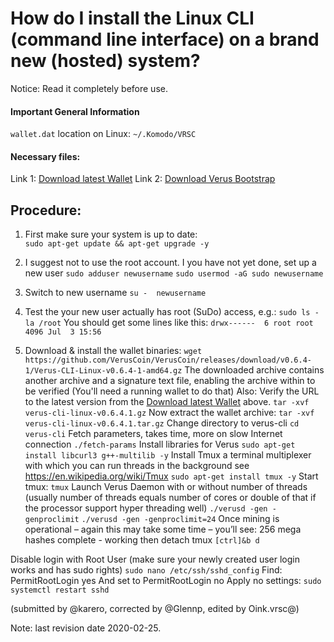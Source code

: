# How do I install the Linux CLI (command line interface) on a brand new (hosted) system?

Notice: Read it completely before use.

#### Important General Information

`wallet.dat` location on Linux: `~/.Komodo/VRSC`

#### Necessary files:

Link 1: [Download latest Wallet](https://veruscoin.io/wallet.html)
Link 2: [Download Verus Bootstrap](https://bootstrap.veruscoin.io/)

## Procedure:

1. First make sure your system is up to date:  
  `sudo apt-get update && apt-get upgrade -y`  

2. I suggest not to use the root account. I you have not yet done, set up a new user
  `sudo adduser newusername`
  `sudo usermod -aG sudo newusername`
3. Switch to new username
  `su -  newusername`
4. Test the your new user actually has root (SuDo) access, e.g.:
  `sudo ls -la /root`
  You should get some lines like this:
  `drwx------  6 root root 4096 Jul  3 15:56`
5. Download & install the wallet binaries:
  `wget https://github.com/VerusCoin/VerusCoin/releases/download/v0.6.4-1/Verus-CLI-Linux-v0.6.4-1-amd64.gz`
 The downloaded archive contains another archive and a signature text file, enabling the archive within to be verified (You'll need a running wallet to do that)
 Also: Verify the URL to the latest version from the [Download latest Wallet](https://veruscoin.io/wallet.html) above.
  `tar -xvf verus-cli-linux-v0.6.4.1.gz`
 Now extract the wallet archive:
  `tar -xvf verus-cli-linux-v0.6.4.1.tar.gz`
 Change directory to verus-cli
  `cd verus-cli`
 Fetch parameters, takes time, more on slow Internet connection
  `./fetch-params`
 Install libraries for Verus
  `sudo apt-get install libcurl3 g++-multilib -y`
 Install Tmux a terminal multiplexer with which you can run threads in the background see https://en.wikipedia.org/wiki/Tmux
  `sudo apt-get install tmux -y`
 Start tmux:
  `tmux`
 Launch Verus Daemon with or without number of threads
 (usually number of threads equals number of cores or double of that if the processor support hyper threading well)
  `./verusd -gen -genproclimit`
  `./verusd -gen -genproclimit=24`
 Once mining is operational – again this may take some time –
 you’ll see: 256 mega hashes complete - working
 then detach tmux
`[ctrl]&b d`

Disable login with Root User
(make sure your newly created user login works and has sudo rights)
  `sudo nano /etc/ssh/sshd_config`
Find: PermitRootLogin yes
And set to
PermitRootLogin no
Apply no settings:
  `sudo systemctl restart sshd`

(submitted by @karero, corrected by @Glennp, edited by Oink.vrsc@)

Note: last revision date 2020-02-25.
